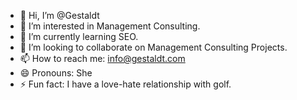 - 👋 Hi, I’m @Gestaldt
- 👀 I’m interested in Management Consulting.
- 🌱 I’m currently learning SEO.
- 💞️ I’m looking to collaborate on Management Consulting Projects.
- 📫 How to reach me: info@gestaldt.com
- 😄 Pronouns: She
- ⚡ Fun fact: I have a love-hate relationship with golf.

<!---
Gestaldt/Gestaldt is a ✨ special ✨ repository because its `README.md` (this file) appears on your GitHub profile.
You can click the Preview link to take a look at your changes.
--->
